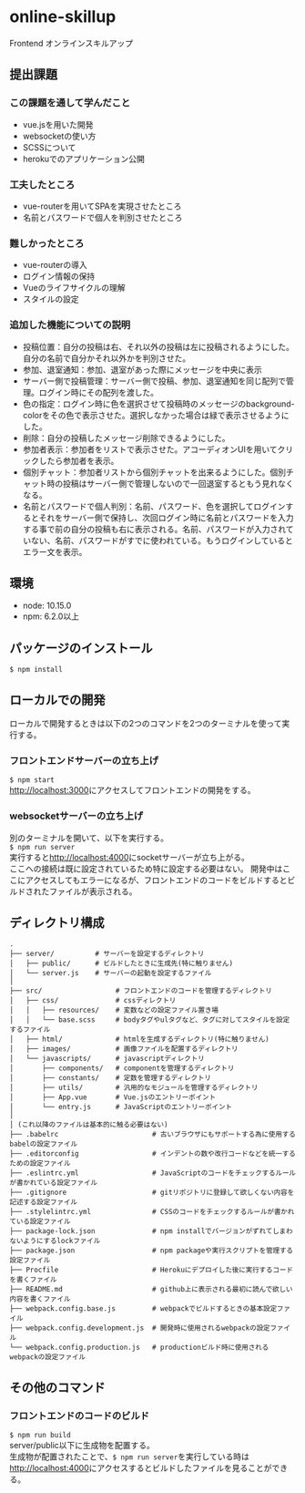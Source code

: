 # online-skillup

Frontend オンラインスキルアップ

## 提出課題

### この課題を通して学んだこと
+ vue.jsを用いた開発
+ websocketの使い方
+ SCSSについて
+ herokuでのアプリケーション公開

### 工夫したところ
+ vue-routerを用いてSPAを実現させたところ
+ 名前とパスワードで個人を判別させたところ

### 難しかったところ
+ vue-routerの導入
+ ログイン情報の保持
+ Vueのライフサイクルの理解
+ スタイルの設定

### 追加した機能についての説明
+ 投稿位置：自分の投稿は右、それ以外の投稿は左に投稿されるようにした。自分の名前で自分かそれ以外かを判別させた。
+ 参加、退室通知：参加、退室があった際にメッセージを中央に表示
+ サーバー側で投稿管理：サーバー側で投稿、参加、退室通知を同じ配列で管理。ログイン時にその配列を渡した。
+ 色の指定：ログイン時に色を選択させて投稿時のメッセージのbackground-colorをその色で表示させた。選択しなかった場合は緑で表示させるようにした。
+ 削除：自分の投稿したメッセージ削除できるようにした。
+ 参加者表示：参加者をリストで表示させた。アコーディオンUIを用いてクリックしたら参加者を表示。
+ 個別チャット：参加者リストから個別チャットを出来るようにした。個別チャット時の投稿はサーバー側で管理しないので一回退室するともう見れなくなる。
+ 名前とパスワードで個人判別：名前、パスワード、色を選択してログインするとそれをサーバー側で保持し、次回ログイン時に名前とパスワードを入力する事で前の自分の投稿も右に表示される。名前、パスワードが入力されていない、名前、パスワードがすでに使われている。もうログインしているとエラー文を表示。

## 環境
+ node: 10.15.0
+ npm: 6.2.0以上

## パッケージのインストール
`$ npm install`

## ローカルでの開発
ローカルで開発するときは以下の2つのコマンドを2つのターミナルを使って実行する。

### フロントエンドサーバーの立ち上げ
`$ npm start`  
[http://localhost:3000](http://localhost:3000)にアクセスしてフロントエンドの開発をする。  

### websocketサーバーの立ち上げ
別のターミナルを開いて、以下を実行する。  
`$ npm run server`  
実行すると[http://localhost:4000](http://localhost:4000)にsocketサーバーが立ち上がる。  
ここへの接続は既に設定されているため特に設定する必要はない。
開発中はここにアクセスしてもエラーになるが、フロントエンドのコードをビルドするとビルドされたファイルが表示される。  

## ディレクトリ構成
```
.
├── server/          # サーバーを設定するディレクトリ
│   ├── public/      # ビルドしたときに生成先(特に触りません)
│   └── server.js    # サーバーの起動を設定するファイル
│
├── src/                  # フロントエンドのコードを管理するディレクトリ
│   ├── css/              # cssディレクトリ
│   │   ├── resources/    # 変数などの設定ファイル置き場
│   │   └── base.scss     # bodyタグやulタグなど、タグに対してスタイルを設定するファイル
│   ├── html/             # htmlを生成するディレクトリ(特に触りません)
│   ├── images/           # 画像ファイルを配置するディレクトリ
│   └── javascripts/      # javascriptディレクトリ
│       ├── components/   # componentを管理するディレクトリ
│       ├── constants/    # 定数を管理するディレクトリ
│       ├── utils/        # 汎用的なモジュールを管理するディレクトリ
│       ├── App.vue       # Vue.jsのエントリーポイント
│       └── entry.js      # JavaScriptのエントリーポイント
│
│ (これ以降のファイルは基本的に触る必要はない)
├── .babelrc                       # 古いブラウザにもサポートする為に使用するbabelの設定ファイル
├── .editorconfig                  # インデントの数や改行コードなどを統一するための設定ファイル
├── .eslintrc.yml                  # JavaScriptのコードをチェックするルールが書かれている設定ファイル
├── .gitignore                     # gitリポジトリに登録して欲しくない内容を記述する設定ファイル
├── .stylelintrc.yml               # CSSのコードをチェックするルールが書かれている設定ファイル
├── package-lock.json              # npm installでバージョンがずれてしまわないようにするlockファイル
├── package.json                   # npm packageや実行スクリプトを管理する設定ファイル
├── Procfile                       # Herokuにデプロイした後に実行するコードを書くファイル
├── README.md                      # github上に表示される最初に読んで欲しい内容を書くファイル
├── webpack.config.base.js         # webpackでビルドするときの基本設定ファイル
├── webpack.config.development.js  # 開発時に使用されるwebpackの設定ファイル
└── webpack.config.production.js   # productionビルド時に使用されるwebpackの設定ファイル
```

## その他のコマンド
### フロントエンドのコードのビルド
`$ npm run build`  
server/public以下に生成物を配置する。  
生成物が配置されたことで、`$ npm run server`を実行している時は[http://localhost:4000](http://localhost:4000)にアクセスするとビルドしたファイルを見ることができる。
